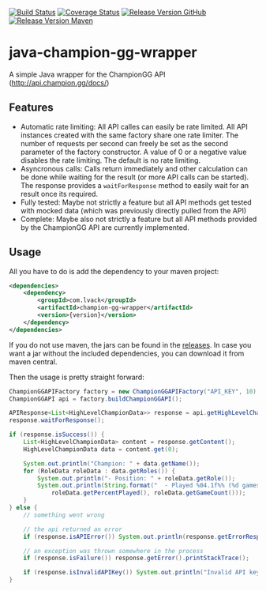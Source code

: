[![Build Status](https://travis-ci.org/LogicalOverflow/java-champion-gg-wrapper.svg?branch=master)](https://travis-ci.org/LogicalOverflow/java-champion-gg-wrapper) [![Coverage Status](https://coveralls.io/repos/github/LogicalOverflow/java-champion-gg-wrapper/badge.svg?branch=master)](https://coveralls.io/github/LogicalOverflow/java-champion-gg-wrapper?branch=master) [![Release Version GitHub](https://img.shields.io/github/release/LogicalOverflow/java-champion-gg-wrapper.svg)](https://github.com/LogicalOverflow/java-champion-gg-wrapper/releases/latest) [![Release Version Maven](https://img.shields.io/maven-central/v/com.lvack/java-champion-gg-wrapper.svg)](https://github.com/LogicalOverflow/java-champion-gg-wrapper)

# java-champion-gg-wrapper
A simple Java wrapper for the ChampionGG API (http://api.champion.gg/docs/)

## Features
* Automatic rate limiting: All API calles can easily be rate limited. All API instances created with the same factory share one rate limiter. The number of requests per second can freely be set as the second parameter of the factory constructor. A value of 0 or a negative value disables the rate limiting. The default is no rate limiting.
* Asyncronous calls: Calls return immediately and other calculation can be done while waiting for the result (or more API calls can be started). The response provides a `waitForResponse` method to easily wait for an result once its required.
* Fully tested: Maybe not strictly a feature but all API methods get tested with mocked data (which was previously directly pulled from the API)
* Complete: Maybe also not strictly a feature but all API methods provided by the ChampionGG API are currently implemented.

## Usage
All you have to do is add the dependency to your maven project:
```xml
<dependencies>
    <dependency>
        <groupId>com.lvack</groupId>
        <artifactId>champion-gg-wrapper</artifactId>
        <version>{version}</version>
    </dependency>
</dependencies>
```

If you do not use maven, the jars can be found in the [releases](https://github.com/LogicalOverflow/java-champion-gg-wrapper/releases). In case you want a jar without the included dependencies, you can download it from maven central.

Then the usage is pretty straight forward:
```java
ChampionGGAPIFactory factory = new ChampionGGAPIFactory("API_KEY", 10); // do at most 10 requests per second
ChampionGGAPI api = factory.buildChampionGGAPI();

APIResponse<List<HighLevelChampionData>> response = api.getHighLevelChampionData();
response.waitForResponse();

if (response.isSuccess()) {
    List<HighLevelChampionData> content = response.getContent();
    HighLevelChampionData data = content.get(0);

    System.out.println("Champion: " + data.getName());
    for (RoleData roleData : data.getRoles()) {
        System.out.println("- Position: " + roleData.getRole());
        System.out.println(String.format("  - Played %04.1f%% (%d games) of the time in this role",
            roleData.getPercentPlayed(), roleData.getGameCount()));
    }
} else {
    // something went wrong

    // the api returned an error
    if (response.isAPIError()) System.out.println(response.getErrorResponse());

    // an exception was thrown somewhere in the process
    if (response.isFailure()) response.getError().printStackTrace();

    if (response.isInvalidAPIKey()) System.out.println("Invalid API key!");
}
```

